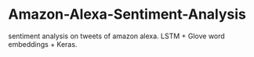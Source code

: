 # Amazon-Alexa-Sentiment-Analysis
sentiment analysis on tweets of amazon alexa. LSTM + Glove word embeddings + Keras.
